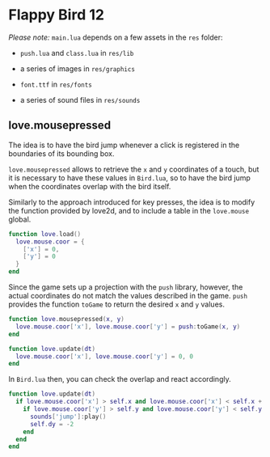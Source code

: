 # Flappy Bird 12

_Please note:_ `main.lua` depends on a few assets in the `res` folder:

- `push.lua` and `class.lua` in `res/lib`

- a series of images in `res/graphics`

- `font.ttf` in `res/fonts`

- a series of sound files in `res/sounds`

## love.mousepressed

The idea is to have the bird jump whenever a click is registered in the boundaries of its bounding box.

`love.mousepressed` allows to retrieve the `x` and `y` coordinates of a touch, but it is necessary to have these values in `Bird.lua`, so to have the bird jump when the coordinates overlap with the bird itself.

Similarly to the approach introduced for key presses, the idea is to modify the function provided by love2d, and to include a table in the `love.mouse` global.

```lua
function love.load()
  love.mouse.coor = {
    ['x'] = 0,
    ['y'] = 0
  }
end
```

Since the game sets up a projection with the `push` library, however, the actual coordinates do not match the values described in the game. `push` provides the function `toGame` to return the desired `x` and `y` values.

```lua
function love.mousepressed(x, y)
  love.mouse.coor['x'], love.mouse.coor['y'] = push:toGame(x, y)
end

function love.update(dt)
  love.mouse.coor['x'], love.mouse.coor['y'] = 0, 0
end
```

In `Bird.lua` then, you can check the overlap and react accordingly.

```lua
function love.update(dt)
  if love.mouse.coor['x'] > self.x and love.mouse.coor['x'] < self.x + self.width then
    if love.mouse.coor['y'] > self.y and love.mouse.coor['y'] < self.y + self.height then
      sounds['jump']:play()
      self.dy = -2
    end
  end
end

```

